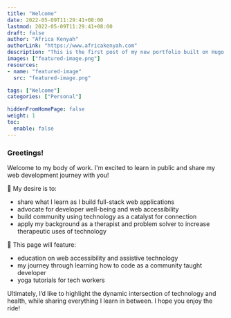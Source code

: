 ```yaml
---
title: "Welcome"
date: 2022-05-09T11:29:41+08:00
lastmod: 2022-05-09T11:29:41+08:00
draft: false
author: "Africa Kenyah"
authorLink: "https://www.africakenyah.com"
description: "This is the first post of my new portfolio built on Hugo."
images: ["featured-image.png"]
resources:
- name: "featured-image"
  src: "featured-image.png"

tags: ["Welcome"]
categories: ["Personal"]

hiddenFromHomePage: false
weight: 1
toc:
  enable: false
---
```


### Greetings! 

Welcome to my body of work. I'm excited to learn in public and share my web development journey with you!
 
🌱 My desire is to:
* share what I learn as I build full-stack web applications
* advocate for developer well-being and web accessibility
* build community using technology as a catalyst for connection
* apply my background as a therapist and problem solver to increase therapeutic uses of technology


 
🌱 This page will feature:
* education on web accessibility and assistive technology
* my journey through learning how to code as a community taught developer
* yoga tutorials for tech workers
 
Ultimately, I’d like to highlight the dynamic intersection of technology and health, while sharing everything I learn in between.
I hope you enjoy the ride!
